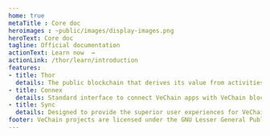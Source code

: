```yaml
---
home: true
metaTitle : Core doc
heroimages : ~public/images/display-images.png
heroText: Core doc
tagline: Official documentation
actionText: Learn now  →
actionLink: /thor/learn/introduction
features:
- title: Thor
  details: The public blockchain that derives its value from activities created by members within the ecosystem solving real world economic problem
- title: Connex
  details: Standard interface to connect VeChain apps with VeChain blockchain and user.
- title: Sync
  details: Designed to provide the superior user experiences for VeChain Apps, and serves as the dApp environment to provide unlimited potential for developers and users.
footer: VeChain projects are licensed under the GNU Lesser General Public License v3.0
---
```

